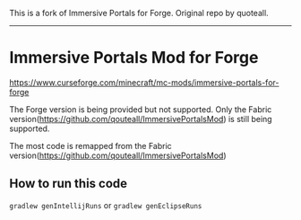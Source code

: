 This is a fork of Immersive Portals for Forge. Original repo by quoteall.

---

# Immersive Portals Mod for Forge

https://www.curseforge.com/minecraft/mc-mods/immersive-portals-for-forge

The Forge version is being provided but not supported. Only the Fabric version(https://github.com/qouteall/ImmersivePortalsMod)
 is still being supported.

The most code is remapped from
 the Fabric version(https://github.com/qouteall/ImmersivePortalsMod)

## How to run this code
```gradlew genIntellijRuns``` or ```gradlew genEclipseRuns```
